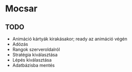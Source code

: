 # Mocsar

## TODO

* Animáció kártyák kirakásakor; ready az animáció végén
* Adózás
* Rangok szerveroldalról
* Stratégia kiválasztása
* Lépés kiválasztása
* Adatbázisba mentés